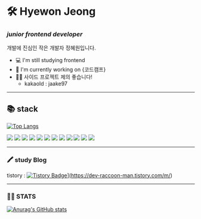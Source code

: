 # 🛠 Hyewon Jeong
### _junior frontend developer_
개발에 진심인 작은 개발자 정혜원입니다.
- 💻 I'm still studying frontend 
- 🏢 I'm currently working on {코드캠프}
- 👍🏻 사이드 프로젝트 제의 좋습니다!
  - kakaoId : jaake97
---
## 📚 stack
[![Top Langs](https://github-readme-stats.vercel.app/api/top-langs/?username=wonny-won&layout=compact)](https://github.com/wonny-won/github-readme-stats)

<img src="https://img.shields.io/badge/badge/html-E34F26?style=flat-square&logo=html5&logoColor=white"/>  <img src="https://img.shields.io/badge/css-1572B6?style=flat-square&logo=css3&logoColor=white"/> <img src="https://img.shields.io/badge/JavaScript-F7DF1E?style=flat-square&logo=javascript&logoColor=white"/>  <img src="https://img.shields.io/badge/React-61DAFB?style=flat-square&logo=react&logoColor=white"/> <img src="https://img.shields.io/badge/Next.js-000000?style=flat-square&logo=next.js&logoColor=white"/> <img src="https://img.shields.io/badge/TypeScript-3178C6?style=flat-square&logo=typescript&logoColor=white"/> <img src="https://img.shields.io/badge/StyledComponent-DB7093?style=flat-square&logo=styled-components&logoColor=white"/> <img src="https://img.shields.io/badge/GraphQL-E10098?style=flat-square&logo=graphql&logoColor=white"/> <img src="https://img.shields.io/badge/ApolloClient-311C87?style=flat-square&logo=apollographql&logoColor=white"/> <img src="https://img.shields.io/badge/docker-2496ED?style=flat-square&logo=docker&logoColor=white"/> <img src="https://img.shields.io/badge/AWS-232F3E?style=flat-square&logo=amazonaws&logoColor=white"/> <img src="https://img.shields.io/badge/Firebase-FFCA28?style=flat-square&logo=firebase&logoColor=white"/> 


---
### 🖍 study Blog 
tistory : <a href="https://dev-raccoon-man.tistory.com/m/">![Tistory Badge](https://img.shields.io/badge/📘%20Study%20Blog-eb531f?style=flat&logoColor=white)](https://dev-raccoon-man.tistory.com/m/)</a>

---

### 👏🏻  STATS 

[![Anurag's GitHub stats](https://github-readme-stats.vercel.app/api?username=wonny-won)](https://github.com/wonny-won/github-readme-stats)


